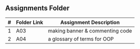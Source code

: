 ##  Assignments Folder

|   #   | Folder Link | Assignment Description |
| :---: | ----------- | ---------------------- |
|   1   | A03         |  making banner & commenting code |                      |
|   2   | A04         | a glossary of terms for OOP |
